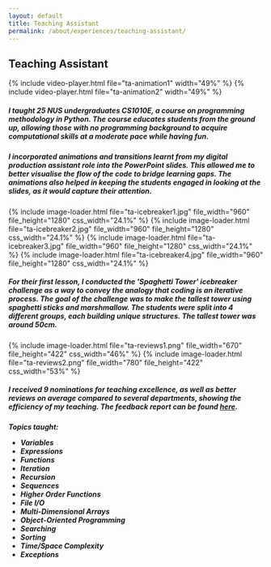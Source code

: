 ```yaml
---
layout: default
title: Teaching Assistant
permalink: /about/experiences/teaching-assistant/
---
```


<div id="page-about-experiences" class="w3-main">
  <section id="teaching-assistant" class="w3-container">
    <h2><b>Teaching Assistant</b></h2>
    <div class="media-display">
      {% include video-player.html file="ta-animation1" width="49%" %}
      {% include video-player.html file="ta-animation2" width="49%" %}
    </div>
    <h5 class="h5-text-gap">
      I taught 25 NUS undergraduates CS1010E, a course on programming methodology in Python. The course
      educates students from the ground up, allowing those with no programming background to acquire computational
      skills at a moderate pace while having fun. 
    </h5>
    <h5 class="h5-img-gap">
      I incorporated animations and transitions learnt from my digital production assistant role into the PowerPoint
      slides. This allowed me to better visualise the flow of the code to bridge learning gaps. The animations also
      helped in keeping the students engaged in looking at the slides, as it would capture their attention.
    </h5>
    <div class="media-display">
      {% include image-loader.html file="ta-icebreaker1.jpg" file_width="960" file_height="1280" css_width="24.1%" %}
      {% include image-loader.html file="ta-icebreaker2.jpg" file_width="960" file_height="1280" css_width="24.1%" %}
      {% include image-loader.html file="ta-icebreaker3.jpg" file_width="960" file_height="1280" css_width="24.1%" %}
      {% include image-loader.html file="ta-icebreaker4.jpg" file_width="960" file_height="1280" css_width="24.1%" %}
    </div>
    <h5 class="h5-img-gap">
    For their first lesson, I conducted the 'Spaghetti Tower' icebreaker challenge as a way to convey the analogy 
    that coding is an iterative process. The goal of the challenge was to make the tallest tower using spaghetti
    sticks and marshmallow. The students were split into 4 different groups, each building unique structures. The
    tallest tower was around 50cm.
    </h5>
    <div class="media-display">
      {% include image-loader.html file="ta-reviews1.png" file_width="670" file_height="422" css_width="46%" %}
      {% include image-loader.html file="ta-reviews2.png" file_width="780" file_height="422" css_width="53%" %}
    </div>
    <h5 class="h5-text-gap">
    I received 9 nominations for teaching excellence, as well as better reviews on average compared to several
    departments, showing the efficiency of my teaching. The feedback report can be found 
    <a href="/assets/pdf/cs1010e-feedback.pdf" target="_blank">here</a>.
    </h5>
    <h5>
      Topics taught:
      <ul class="ul-margin-top-0">
        <li>Variables</li>
        <li>Expressions</li>
        <li>Functions</li>
        <li>Iteration</li>
        <li>Recursion</li>
        <li>Sequences</li>
        <li>Higher Order Functions</li>
        <li>File I/O</li>
        <li>Multi-Dimensional Arrays</li>
        <li>Object-Oriented Programming</li>
        <li>Searching</li>
        <li>Sorting</li>
        <li>Time/Space Complexity</li>
        <li>Exceptions</li>
      </ul>
    </h5>
  </section>
</div>

